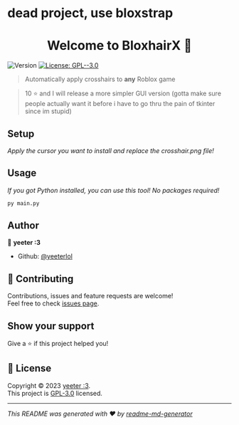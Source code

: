 <h1>dead project, use bloxstrap</h1>
<h1 align="center">Welcome to BloxhairX 👋</h1>
<p>
  <img alt="Version" src="https://img.shields.io/badge/version-1.0.0-blue.svg?cacheSeconds=2592000" />
  <a href="https://raw.githubusercontent.com/yeeterlol/BloxhairX/main/LICENSE" target="_blank">
    <img alt="License: GPL--3.0" src="https://img.shields.io/badge/License-GPL--3.0-yellow.svg" />
  </a>
</p>

> Automatically apply crosshairs to **any** Roblox game

> 10 ⭐ and I will release a more simpler GUI version (gotta make sure people actually want it before i have to go thru the pain of tkinter since im stupid)

## Setup
*Apply the cursor you want to install and replace the crosshair.png file!*

## Usage
*If you got Python installed, you can use this tool! No packages required!*

```sh
py main.py
```

## Author

👤 **yeeter :3**

* Github: [@yeeterlol](https://github.com/yeeterlol)

## 🤝 Contributing

Contributions, issues and feature requests are welcome!<br />Feel free to check [issues page](https://github.com/yeeterlol/BloxhairX/issues). 

## Show your support

Give a ⭐️ if this project helped you!

## 📝 License

Copyright © 2023 [yeeter :3](https://github.com/yeeterlol).<br />
This project is [GPL-3.0](https://raw.githubusercontent.com/yeeterlol/BloxhairX/main/LICENSE) licensed.

***
_This README was generated with ❤️ by [readme-md-generator](https://github.com/kefranabg/readme-md-generator)_
